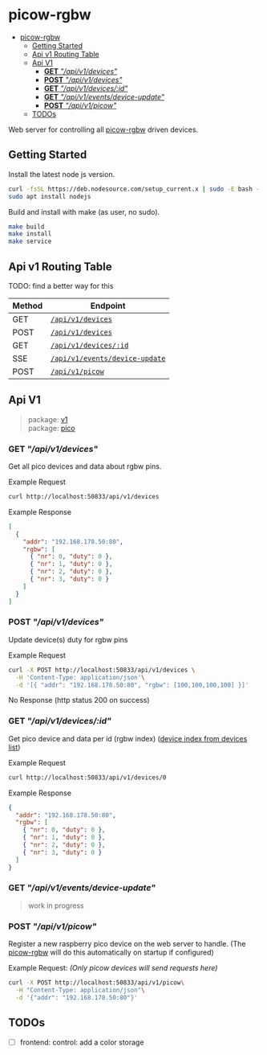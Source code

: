 # picow-rgbw

<!--toc:start-->
- [picow-rgbw](#picow-rgbw)
  - [Getting Started](#getting-started)
  - [Api v1 Routing Table](#api-v1-routing-table)
  - [Api V1](#api-v1)
    - [**GET** _"/api/v1/devices"_](#get-apiv1devices)
    - [**POST** _"/api/v1/devices"_](#post-apiv1devices)
    - [**GET** _"/api/v1/devices/:id"_](#get-apiv1devicesid)
    - [**GET** _"/api/v1/events/device-update"_](#get-apiv1eventsdevice-update)
    - [**POST** _"/api/v1/picow"_](#post-apiv1picow)
  - [TODOs](#todos)
<!--toc:end-->

Web server for controlling all [picow-rgbw](https://github.com/knackwurstking/picow-rgbw.git) driven devices.

## Getting Started

Install the latest node js version.

```bash
curl -fsSL https://deb.nodesource.com/setup_current.x | sudo -E bash -
sudo apt install nodejs
```

Build and install with make (as user, no sudo).

```bash
make build
make install
make service
```

## Api v1 Routing Table

TODO: find a better way for this

| Method | Endpoint                                                        |
| ------ | --------------------------------------------------------------- |
| GET    | [`/api/v1/devices`](#get-apiv1devices)                          |
| POST   | [`/api/v1/devices`](#post-apiv1devices)                         |
| GET    | [`/api/v1/devices/:id`](#get-apiv1devicesid)                    |
| SSE    | [`/api/v1/events/device-update`](#get-apiv1eventsdevice-update) |
| POST   | [`/api/v1/picow`](#post-apiv1picow)                             |

## Api V1

> package: [v1](internal/api/v1)  
> package: [pico](internal/api/v1/pico)

### **GET** _"/api/v1/devices"_

Get all pico devices and data about rgbw pins.

Example Request

```bash
curl http://localhost:50833/api/v1/devices
```

Example Response

<a id="devices-list"></a>

```json
[
  {
    "addr": "192.168.178.50:80",
    "rgbw": [
      { "nr": 0, "duty": 0 },
      { "nr": 1, "duty": 0 },
      { "nr": 2, "duty": 0 },
      { "nr": 3, "duty": 0 }
    ]
  }
]
```

### **POST** _"/api/v1/devices"_

Update device(s) duty for rgbw pins

Example Request

```bash
curl -X POST http://localhost:50833/api/v1/devices \
  -H 'Content-Type: application/json'\
  -d '[{ "addr": "192.168.178.50:80", "rgbw": [100,100,100,100] }]'
```

No Response (http status 200 on success)

### **GET** _"/api/v1/devices/:id"_

Get pico device and data per id (rgbw index)
([device index from devices list](#devices-list))

Example Request

```bash
curl http://localhost:50833/api/v1/devices/0
```

Example Response

```json
{
  "addr": "192.168.178.50:80",
  "rgbw": [
    { "nr": 0, "duty": 0 },
    { "nr": 1, "duty": 0 },
    { "nr": 2, "duty": 0 },
    { "nr": 3, "duty": 0 }
  ]
}
```

### **GET** _"/api/v1/events/device-update"_

> work in progress

### **POST** _"/api/v1/picow"_

Register a new raspberry pico device on the web server to handle.
(The [picow-rgbw](https://github.com/knackwurstking/picow-rgbw.git) will do
this automatically on startup if configured)

Example Request: _(Only picow devices will send requests here)_

```bash
curl -X POST http://localhost:50833/api/v1/picow\
  -H "Content-Type: application/json"\
  -d '{"addr": "192.168.178.50:80"}'
```

## TODOs

- [ ] frontend: control: add a color storage
